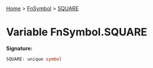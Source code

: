 [Home](../../../index.md) &gt; [FnSymbol](../../fnsymbol.md) &gt; [SQUARE](./square.md)

# Variable FnSymbol.SQUARE


<b>Signature:</b>

```typescript
SQUARE: unique symbol
```
